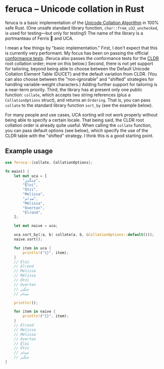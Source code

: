 # feruca – Unicode collation in Rust

feruca is a basic implementation of the
[Unicode Collation Algorithm](https://unicode.org/reports/tr10/) in 100% safe
Rust. (One unsafe standard library function, `char::from_u32_unchecked`, is used
for testing—but only for testing!) The name of the library is a portmanteau of
Ferris 🦀 and UCA.

I mean a few things by "basic implementation." First, I don't expect that this
is currently very performant. My focus has been on passing the official
[conformance tests](https://www.unicode.org/Public/UCA/latest/CollationTest.html).
(feruca also passes the conformance tests for the
[CLDR](https://github.com/unicode-org/cldr) root collation order; more on this
below.) Second, there is not yet support for tailoring, beyond being able to
choose between the Default Unicode Collation Element Table (DUCET) and the
default variation from CLDR. (You can also choose between the "non-ignorable"
and "shifted" strategies for handling variable-weight characters.) Adding
further support for tailoring is a near-term priority. Third, the library has at
present only one public function: `collate`, which accepts two string references
(plus a `CollationOptions` struct), and returns an `Ordering`. That is, you can
pass `collate` to the standard library function `sort_by` (see the example
below).

For many people and use cases, UCA sorting will not work properly without being
able to specify a certain locale. That being said, the CLDR root collation order
is already quite useful. When calling the `collate` function, you can pass
default options (see below), which specify the use of the CLDR table with the
"shifted" strategy. I think this is a good starting point.

## Example usage

```rust
use feruca::{collate, CollationOptions};

fn main() {
    let mut uca = [
        "چنگیز",
        "Éloi",
        "Ötzi",
        "Melissa",
        "صدام",
        "Mélissa",
        "Overton",
        "Elrond",
    ];

    let mut naive = uca;

    uca.sort_by(|a, b| collate(a, b, &CollationOptions::default()));
    naive.sort();

    for item in uca {
        println!("{}", item);
    }
    // Éloi
    // Elrond
    // Melissa
    // Mélissa
    // Ötzi
    // Overton
    // چنگیز
    // صدام

    println!();

    for item in naive {
        println!("{}", item);
    }
    // Elrond
    // Melissa
    // Mélissa
    // Overton
    // Éloi
    // Ötzi
    // صدام
    // چنگیز
}
```
